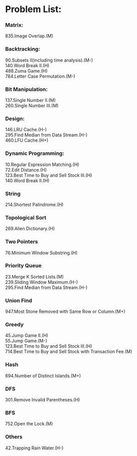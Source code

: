# Problem List:  
  
### Matrix:  
835.Image Overlap.(M)

### Backtracking:  
90.Subsets II(including time analysis).(M-)  
140.Word Break II.(H)  
488.Zuma Game.(H)  
784.Letter Case Permutation.(M-)

### Bit Manipulation:
137.Single Number II.(M)  
260.Single Number III.(M)  

### Design:
146.LRU Cache.(H-)   
295.Find Median from Data Stream.(H-)   
460.LFU Cache.(H+)

### Dynamic Programming:
10.Regular Expression Matching.(H)  
72.Edit Distance.(H)  
123.Best Time to Buy and Sell Stock III.(H)  
140.Word Break II.(H)  

### String
214.Shortest Palindrome.(H)

### Topological Sort
269.Alien Dictionary.(H)  

### Two Pointers
76.Minimum Window Substring.(H)  

### Priority Queue
23.Merge K Sorted Lists.(M)  
239.Sliding Window Maximum.(H-)    
295.Find Median from Data Stream.(H-)  

### Union Find
947.Most Stone Removed with Same Row or Column.(M+)  

### Greedy
45.Jump Game II.(H)  
55.Jump Game.(M-)  
123.Best Time to Buy and Sell Stock III.(H)  
714.Best Time to Buy and Sell Stock with Transaction Fee.(M)

### Hash
694.Number of Distinct Islands.(M+)  

### DFS
301.Remove Invalid Parentheses.(H)  

### BFS
752.Open the Lock.(M)  

### Others
42.Trapping Rain Water.(H-)


  

   




